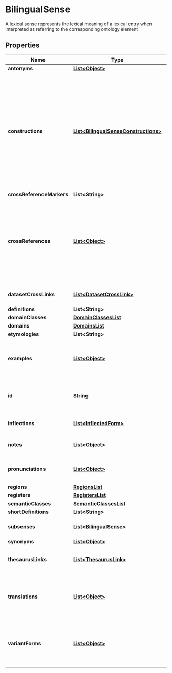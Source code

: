 

# BilingualSense

A lexical sense represents the lexical meaning of a lexical entry when interpreted as referring to the corresponding ontology element

## Properties

Name | Type | Description | Notes
------------ | ------------- | ------------- | -------------
**antonyms** | [**List&lt;Object&gt;**](Object.md) |  |  [optional]
**constructions** | [**List&lt;BilingualSenseConstructions&gt;**](BilingualSenseConstructions.md) | A construction provides information about typical syntax used of this sense. Each construction may optionally have one or more examples. Constructions may be translated if there is an equivalent in the target language. |  [optional]
**crossReferenceMarkers** | **List&lt;String&gt;** |  |  [optional]
**crossReferences** | [**List&lt;Object&gt;**](Object.md) | A reference to another word that is closely related, might provide additional information about the subject, has a variant spelling or is an abbreviated form of it. |  [optional]
**datasetCrossLinks** | [**List&lt;DatasetCrossLink&gt;**](DatasetCrossLink.md) | List of links to entries in other datasets |  [optional]
**definitions** | **List&lt;String&gt;** |  |  [optional]
**domainClasses** | [**DomainClassesList**](DomainClassesList.md) |  |  [optional]
**domains** | [**DomainsList**](DomainsList.md) |  |  [optional]
**etymologies** | **List&lt;String&gt;** |  |  [optional]
**examples** | [**List&lt;Object&gt;**](Object.md) | A list of written or spoken rendering of examples of use of a word or text |  [optional]
**id** | **String** | The id of the sense that is required for the delete procedure |  [optional]
**inflections** | [**List&lt;InflectedForm&gt;**](InflectedForm.md) | A list of inflected forms for a sense. |  [optional]
**notes** | [**List&lt;Object&gt;**](Object.md) | various types of notes that appear |  [optional]
**pronunciations** | [**List&lt;Object&gt;**](Object.md) | A list of possible pronunciations of a word |  [optional]
**regions** | [**RegionsList**](RegionsList.md) |  |  [optional]
**registers** | [**RegistersList**](RegistersList.md) |  |  [optional]
**semanticClasses** | [**SemanticClassesList**](SemanticClassesList.md) |  |  [optional]
**shortDefinitions** | **List&lt;String&gt;** |  |  [optional]
**subsenses** | [**List&lt;BilingualSense&gt;**](BilingualSense.md) | Ordered list of subsenses of a sense |  [optional]
**synonyms** | [**List&lt;Object&gt;**](Object.md) |  |  [optional]
**thesaurusLinks** | [**List&lt;ThesaurusLink&gt;**](ThesaurusLink.md) | Ordered list of links to the Thesaurus Dictionary |  [optional]
**translations** | [**List&lt;Object&gt;**](Object.md) | A list of written or spoken rendering of the meaning of a word or text in another language(s) |  [optional]
**variantForms** | [**List&lt;Object&gt;**](Object.md) | Various words that are used interchangeably depending on the context, e.g &#39;aluminium&#39; and &#39;aluminum&#39; |  [optional]



